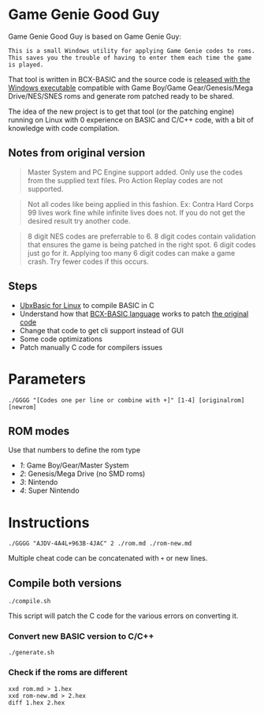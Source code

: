 # Game Genie Good Guy

Game Genie Good Guy is based on Game Genie Guy:

    This is a small Windows utility for applying Game Genie codes to roms. This saves you the trouble of having to enter them each time the game is played.

That tool is written in BCX-BASIC and the source code is [released with the Windows executable](https://www.romhacking.net/utilities/1054/) compatible with Game Boy/Game Gear/Genesis/Mega Drive/NES/SNES roms and generate rom patched ready to be shared.

The idea of the new project is to get that tool (or the patching engine) running on Linux with 0 experience on BASIC and C/C++ code, with a bit of knowledge with code compilation.

## Notes from original version

> Master System and PC Engine support added. Only use the codes from the supplied text files. Pro Action Replay codes are not supported.

> Not all codes like being applied in this fashion. Ex: Contra Hard Corps 99 lives work fine while infinite lives does not. If you do not get the desired result try another code.

> 8 digit NES codes are preferrable to 6. 8 digit codes contain validation that ensures the game is being patched in the right spot. 6 digit codes just go for it. Applying too many 6 digit codes can make a game crash. Try fewer codes if this occurs.

## Steps

* [UbxBasic for Linux](https://sourceforge.net/projects/ubxbasic/files/) to compile BASIC in C
* Understand how that [BCX-BASIC language](https://www.bcxbasiccoders.com/webhelp/BCXHelp.htm) works to patch [the original code](https://github.com/Mte90/Game-Genie-Good-Guy/blob/master/original/GGGuy.bas)
* Change that code to get cli support instead of GUI
* Some code optimizations
* Patch manually C code for compilers issues

# Parameters

    ./GGGG "[Codes one per line or combine with +]" [1-4] [originalrom] [newrom]

## ROM modes

Use that numbers to define the rom type

* *1*: Game Boy/Gear/Master System
* *2*: Genesis/Mega Drive (no SMD roms)
* *3*: Nintendo
* *4*: Super Nintendo

# Instructions

    ./GGGG "AJDV-4A4L+963B-4JAC" 2 ./rom.md ./rom-new.md

Multiple cheat code can be concatenated with `+` or new lines.

## Compile both versions

    ./compile.sh

This script will patch the C code for the various errors on converting it.

### Convert new BASIC version to C/C++

    ./generate.sh

### Check if the roms are different

    xxd rom.md > 1.hex
    xxd rom-new.md > 2.hex
    diff 1.hex 2.hex